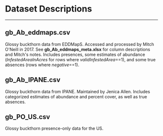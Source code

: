 # Dataset Descriptions  
----------  
## gb\_Ab\_eddmaps.csv  
Glossy buckthorn data from EDDMapS. Accessed and processed by Mitch O'Neill in 2017. See **gb\_Ab\_eddmaps\_meta.xlsx** for column descriptions and Mitch's notes. Includes presences, some estimates of abundance (*InfestedAreaInAcres* for rows where *validInfestedArea*==1), and some true absences (rows where *negative*==1).

## gb\_Ab\_IPANE.csv  
Glossy buckthorn data from IPANE. Maintained by Jenica Allen. Includes categorized estimates of abundance and percent cover, as well as true absences.

## gb\_PO\_US.csv
Glossy buckthorn presence-only data for the US. 